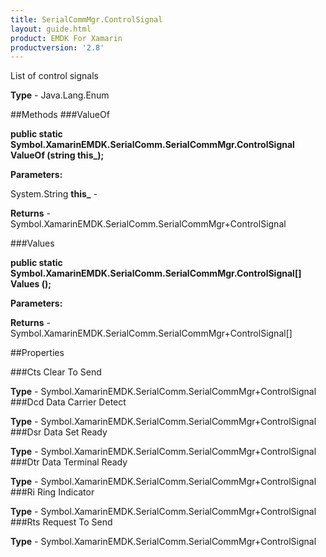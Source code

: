 ```yaml
---
title: SerialCommMgr.ControlSignal
layout: guide.html
product: EMDK For Xamarin 
productversion: '2.8' 
---
```

List of control signals

**Type** - Java.Lang.Enum

##Methods
###ValueOf

**public static Symbol.XamarinEMDK.SerialComm.SerialCommMgr.ControlSignal ValueOf (string this_);**


        

**Parameters:**

System.String **this_**  - 
        

**Returns** - Symbol.XamarinEMDK.SerialComm.SerialCommMgr+ControlSignal

###Values

**public static Symbol.XamarinEMDK.SerialComm.SerialCommMgr.ControlSignal[] Values ();**


        

**Parameters:**

**Returns** - Symbol.XamarinEMDK.SerialComm.SerialCommMgr+ControlSignal[]

##Properties

###Cts
Clear To Send

**Type** - Symbol.XamarinEMDK.SerialComm.SerialCommMgr+ControlSignal
###Dcd
Data Carrier Detect

**Type** - Symbol.XamarinEMDK.SerialComm.SerialCommMgr+ControlSignal
###Dsr
Data Set Ready

**Type** - Symbol.XamarinEMDK.SerialComm.SerialCommMgr+ControlSignal
###Dtr
Data Terminal Ready

**Type** - Symbol.XamarinEMDK.SerialComm.SerialCommMgr+ControlSignal
###Ri
Ring Indicator

**Type** - Symbol.XamarinEMDK.SerialComm.SerialCommMgr+ControlSignal
###Rts
Request To Send

**Type** - Symbol.XamarinEMDK.SerialComm.SerialCommMgr+ControlSignal
